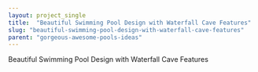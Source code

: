 ```yaml
---
layout: project_single
title:  "Beautiful Swimming Pool Design with Waterfall Cave Features"
slug: "beautiful-swimming-pool-design-with-waterfall-cave-features"
parent: "gorgeous-awesome-pools-ideas"
---
```

Beautiful Swimming Pool Design with Waterfall Cave Features